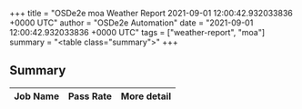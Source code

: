 +++
title = "OSDe2e moa Weather Report 2021-09-01 12:00:42.932033836 +0000 UTC"
author = "OSDe2e Automation"
date = "2021-09-01 12:00:42.932033836 +0000 UTC"
tags = ["weather-report", "moa"]
summary = "<table class=\"summary\"></table>"
+++
## Summary

| Job Name | Pass Rate | More detail |
|----------|-----------|-------------|




